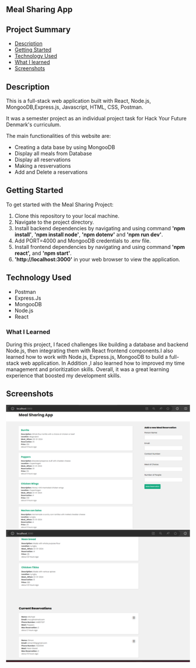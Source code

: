 ## Meal Sharing App

## Project Summary

* [Description](#about)
* [Getting Started](#getting_started)
* [Technology Used](#usage)
* [What I learned](#built_using)
* [Screenshots](#authors)

## Description

This is a full-stack web application built with React, Node.js, MongooDB,Express.js, Javascript, HTML, CSS, Postman.

It was a semester project as an individual project task for Hack Your Future Denmark's curriculum.

The main functionalities of this website are:

* Creating a data base by using MongooDB
* Display all meals from Database
* Display all reservations
* Making a resvervations
* Add and Delete a reservations

## Getting Started

To get started with the Meal Sharing Project:

1. Clone this repository to your local machine.
2. Navigate to the project directory.
3. Install backend dependencies by navigating and using command **'npm install'**, **'npm install node'**, **'npm dotenv'** and **'npm run dev'**.
4. Add PORT=4000 and MongooDB credentials to .env file. 
5. Install frontend dependencies by navigating and using command **'npm  react',** and **'npm start'**.
6. **'http://localhost:3000'** in your web browser to view the application.

## Technology Used

* Postman
* Express.Js
* MongooDB
* Node.js
* React

### What I Learned

During this project, I faced challenges like building a database and backend  Node.js, then integrating them with React frontend components.I also learned how to work with Node.js, Express.js, MongooDB to build a full-stack web application. In Addition ,I also learned how to improved my time management and prioritization skills.
Overall, it was a great learning experience that boosted my development skills.

## Screenshots
![Project ](/frontend/img/project.png)
![Project ](/frontend/img/project2.png)


